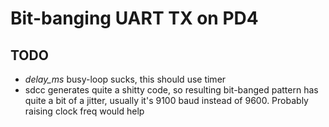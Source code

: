 # Bit-banging UART TX on PD4

## TODO
- _delay_ms_ busy-loop sucks, this should use timer
- sdcc generates quite a shitty code, so resulting bit-banged pattern has quite
a bit of a jitter, usually it's 9100 baud instead of 9600. Probably raising
clock freq would help
